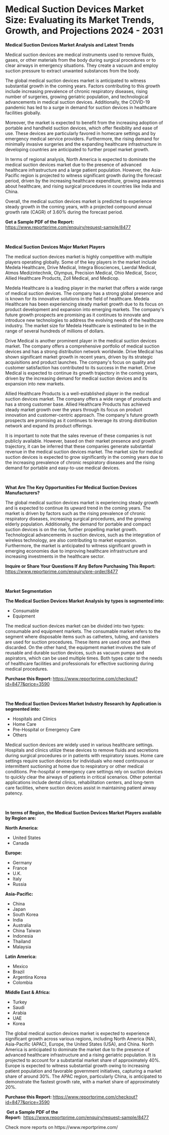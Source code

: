 <p><h1>Medical Suction Devices Market Size: Evaluating its Market Trends, Growth, and Projections 2024 - 2031</h1></p><p><strong>Medical Suction Devices Market Analysis and Latest Trends</strong></p>
<p><p>Medical suction devices are medical instruments used to remove fluids, gases, or other materials from the body during surgical procedures or to clear airways in emergency situations. They create a vacuum and employ suction pressure to extract unwanted substances from the body.</p><p>The global medical suction devices market is anticipated to witness substantial growth in the coming years. Factors contributing to this growth include increasing prevalence of chronic respiratory diseases, rising number of surgeries, growing geriatric population, and technological advancements in medical suction devices. Additionally, the COVID-19 pandemic has led to a surge in demand for suction devices in healthcare facilities globally.</p><p>Moreover, the market is expected to benefit from the increasing adoption of portable and handheld suction devices, which offer flexibility and ease of use. These devices are particularly favored in homecare settings and by emergency medical service providers. Furthermore, the rising demand for minimally invasive surgeries and the expanding healthcare infrastructure in developing countries are anticipated to further propel market growth.</p><p>In terms of regional analysis, North America is expected to dominate the medical suction devices market due to the presence of advanced healthcare infrastructure and a large patient population. However, the Asia-Pacific region is projected to witness significant growth during the forecast period, driven by the increasing healthcare expenditure, growing awareness about healthcare, and rising surgical procedures in countries like India and China.</p><p>Overall, the medical suction devices market is predicted to experience steady growth in the coming years, with a projected compound annual growth rate (CAGR) of 3.60% during the forecast period.</p></p>
<p><strong>Get a Sample PDF of the Report:&nbsp;</strong> <a href="https://www.reportprime.com/enquiry/request-sample/8477">https://www.reportprime.com/enquiry/request-sample/8477</a></p>
<p>&nbsp;</p>
<p><strong>Medical Suction Devices Major Market Players</strong></p>
<p><p>The medical suction devices market is highly competitive with multiple players operating globally. Some of the key players in the market include Medela Healthcare, Drive Medical, Integra Biosciences, Laerdal Medical, Atmos Medizintechnik, Olympus, Precision Medical, Ohio Medical, Sscor, Allied Healthcare Products, Zoll Medical, and Medicop. </p><p>Medela Healthcare is a leading player in the market that offers a wide range of medical suction devices. The company has a strong global presence and is known for its innovative solutions in the field of healthcare. Medela Healthcare has been experiencing steady market growth due to its focus on product development and expansion into emerging markets. The company's future growth prospects are promising as it continues to innovate and introduce new technologies to address the evolving needs of the healthcare industry. The market size for Medela Healthcare is estimated to be in the range of several hundreds of millions of dollars.</p><p>Drive Medical is another prominent player in the medical suction devices market. The company offers a comprehensive portfolio of medical suction devices and has a strong distribution network worldwide. Drive Medical has shown significant market growth in recent years, driven by its strategic acquisitions and product launches. The company's focus on quality and customer satisfaction has contributed to its success in the market. Drive Medical is expected to continue its growth trajectory in the coming years, driven by the increasing demand for medical suction devices and its expansion into new markets.</p><p>Allied Healthcare Products is a well-established player in the medical suction devices market. The company offers a wide range of products and has a strong customer base. Allied Healthcare Products has achieved steady market growth over the years through its focus on product innovation and customer-centric approach. The company's future growth prospects are promising as it continues to leverage its strong distribution network and expand its product offerings.</p><p>It is important to note that the sales revenue of these companies is not publicly available. However, based on their market presence and growth trajectory, it can be inferred that these companies generate substantial revenue in the medical suction devices market. The market size for medical suction devices is expected to grow significantly in the coming years due to the increasing prevalence of chronic respiratory diseases and the rising demand for portable and easy-to-use medical devices.</p></p>
<p>&nbsp;</p>
<p><strong>What Are The Key Opportunities For Medical Suction Devices Manufacturers?</strong></p>
<p><p>The global medical suction devices market is experiencing steady growth and is expected to continue its upward trend in the coming years. The market is driven by factors such as the rising prevalence of chronic respiratory diseases, increasing surgical procedures, and the growing elderly population. Additionally, the demand for portable and compact suction devices is on the rise, further propelling market growth. Technological advancements in suction devices, such as the integration of wireless technology, are also contributing to market expansion. Furthermore, the market is anticipated to witness significant growth in emerging economies due to improving healthcare infrastructure and increasing investments in the healthcare sector.</p></p>
<p><strong>Inquire or Share Your Questions If Any Before Purchasing This Report:</strong> <a href="https://www.reportprime.com/enquiry/pre-order/8477">https://www.reportprime.com/enquiry/pre-order/8477</a></p>
<p>&nbsp;</p>
<p><strong>Market Segmentation</strong></p>
<p><strong>The Medical Suction Devices Market Analysis by types is segmented into:</strong></p>
<p><ul><li>Consumable</li><li>Equipment</li></ul></p>
<p><p>The medical suction devices market can be divided into two types: consumable and equipment markets. The consumable market refers to the segment where disposable items such as catheters, tubing, and canisters are used for suction procedures. These items are used once and then discarded. On the other hand, the equipment market involves the sale of reusable and durable suction devices, such as vacuum pumps and aspirators, which can be used multiple times. Both types cater to the needs of healthcare facilities and professionals for effective suctioning during medical procedures.</p></p>
<p><strong>Purchase this Report:&nbsp;</strong><a href="https://www.reportprime.com/checkout?id=8477&price=3590">https://www.reportprime.com/checkout?id=8477&price=3590</a></p>
<p>&nbsp;</p>
<p><strong>The Medical Suction Devices Market Industry Research by Application is segmented into:</strong></p>
<p><ul><li>Hospitals and Clinics</li><li>Home Care</li><li>Pre-Hospital or Emergency Care</li><li>Others</li></ul></p>
<p><p>Medical suction devices are widely used in various healthcare settings. Hospitals and clinics utilize these devices to remove fluids and secretions during surgical procedures or in patients with respiratory issues. Home care settings require suction devices for individuals who need continuous or intermittent suctioning at home due to respiratory or other medical conditions. Pre-hospital or emergency care settings rely on suction devices to quickly clear the airways of patients in critical scenarios. Other potential applications include dental clinics, rehabilitation centers, and long-term care facilities, where suction devices assist in maintaining patient airway patency.</p></p>
<p>&nbsp;</p>
<p><strong>In terms of Region, the Medical Suction Devices Market Players available by Region are:</strong></p>
<p>
    <p> <strong> North America: </strong>
        <ul>
            <li>United States</li>
            <li>Canada</li>
        </ul>
        </p> 
    <p> <strong> Europe: </strong>
        <ul>
            <li>Germany</li>
            <li>France</li>
            <li>U.K.</li>
            <li>Italy</li>
            <li>Russia</li>
        </ul>
        </p> 
    <p> <strong> Asia-Pacific: </strong>
        <ul>
            <li>China</li>
            <li>Japan</li>
            <li>South Korea</li>
            <li>India</li>
            <li>Australia</li>
            <li>China Taiwan</li>
            <li>Indonesia</li>
            <li>Thailand</li>
            <li>Malaysia</li>
        </ul>
        </p> 
    <p> <strong> Latin America: </strong>
        <ul>
            <li>Mexico</li>
            <li>Brazil</li>
            <li>Argentina Korea</li>
            <li>Colombia</li>
        </ul>
        </p> 
    <p> <strong> Middle East & Africa: </strong>
        <ul>
            <li>Turkey</li>
            <li>Saudi</li>
            <li>Arabia</li>
            <li>UAE</li>
            <li>Korea</li>
        </ul>
    </p>
    </p>
<p><p>The global medical suction devices market is expected to experience significant growth across various regions, including North America (NA), Asia-Pacific (APAC), Europe, the United States (USA), and China. North America is anticipated to dominate the market due to the presence of advanced healthcare infrastructure and a rising geriatric population. It is projected to account for a substantial market share of approximately 40%. Europe is expected to witness substantial growth owing to increasing patient population and favorable government initiatives, capturing a market share of around 30%. The APAC region, particularly China, is anticipated to demonstrate the fastest growth rate, with a market share of approximately 20%.</p></p>
<p><strong>Purchase this Report: </strong><a href="https://www.reportprime.com/checkout?id=8477&price=3590">https://www.reportprime.com/checkout?id=8477&price=3590</a></p>
<p>&nbsp;<strong>Get a Sample PDF of the Report:&nbsp;&nbsp;</strong><a href="https://www.reportprime.com/enquiry/request-sample/8477">https://www.reportprime.com/enquiry/request-sample/8477</a></p>
<p><strong></strong></p>
<p>Check more reports on https://www.reportprime.com/</p>